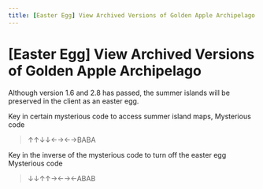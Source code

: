 ```yaml
---
title: [Easter Egg] View Archived Versions of Golden Apple Archipelago
---
```


# [Easter Egg] View Archived Versions of Golden Apple Archipelago
Although version 1.6 and 2.8 has passed, the summer islands will be preserved in the client as an easter egg.

Key in certain mysterious code to access summer island maps,
Mysterious code  
> ↑↑↓↓←→←→BABA

Key in the inverse of the mysterious code to turn off the easter egg
Mysterious code  
> ↓↓↑↑→←→←ABAB